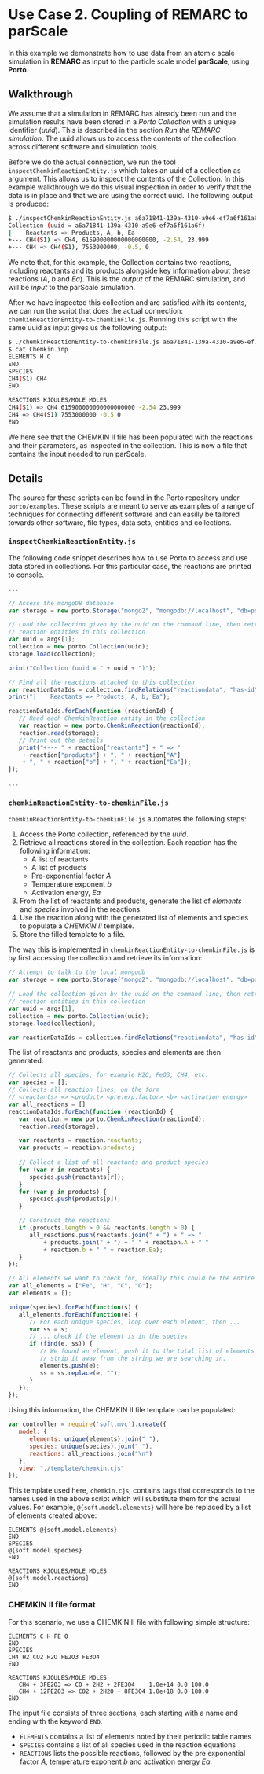 
# Use Case 2. Coupling of REMARC to parScale

In this example we demonstrate how to use data from an atomic scale simulation in **REMARC** as input to the particle scale model **parScale**, using **Porto**.

## Walkthrough

We assume that a simulation in REMARC has already been run and the simulation results have been stored in a *Porto Collection* with a unique identifier (*uuid*). This is described in the section _Run the REMARC simulation_. The uuid allows us to access the contents of the collection across different software and simulation tools.

Before we do the actual connection, we run the tool `inspectChemkinReactionEntity.js` which takes an uuid of a collection as argument. This allows us to inspect the contents of the Collection. In this example walkthrough we do this visual inspection in order to verify that the data is in place and that we are using the correct uuid. The following output is produced:

```bash
$ ./inspectChemkinReactionEntity.js a6a71841-139a-4310-a9e6-ef7a6f161a6f
Collection (uuid = a6a71841-139a-4310-a9e6-ef7a6f161a6f)
|    Reactants => Products, A, b, Ea
+--- CH4(S1) => CH4, 615900000000000000000, -2.54, 23.999
+--- CH4 => CH4(S1), 7553000000, -0.5, 0
```

We note that, for this example, the Collection contains two reactions, including reactants and its products alongside key information about these reactions (_A_, _b_ and _Ea_). This is the _output_ of the REMARC simulation, and will be _input_ to the parScale simulation.

After we have inspected this collection and are satisfied with its contents, we can run the script that does the actual connection: `chemkinReactionEntity-to-chemkinFile.js`. Running this script with the same uuid as input gives us the following output:

```bash
$ ./chemkinReactionEntity-to-chemkinFile.js a6a71841-139a-4310-a9e6-ef7a6f161a6f > Chemkin.inp
$ cat Chemkin.inp
ELEMENTS H C 
END
SPECIES
CH4(S1) CH4
END

REACTIONS KJOULES/MOLE MOLES
CH4(S1) => CH4 615900000000000000000 -2.54 23.999
CH4 => CH4(S1) 7553000000 -0.5 0
END 
```

We here see that the CHEMKIN II file has been populated with the reactions and their parameters, as inspected in the collection. This is now a file that contains the input needed to run parScale.

## Details

The source for these scripts can be found in the Porto repository under `porto/examples`. These scripts are meant to serve as examples of a range of techniques for connecting different software and can easilly be tailored towards other software, file types, data sets, entities and collections.

### `inspectChemkinReactionEntity.js`

The following code snippet describes how to use Porto to access and use data stored in collections. For this particular case, the reactions are printed to console.

```js
...

// Access the mongoDB database
var storage = new porto.Storage("mongo2", "mongodb://localhost", "db=porto;coll=demo");

// Load the collection given by the uuid on the command line, then retrieve all
// reaction entities in this collection
var uuid = args[1];
collection = new porto.Collection(uuid);
storage.load(collection);

print("Collection (uuid = " + uuid + ")"); 

// Find all the reactions attached to this collection
var reactionDataIds = collection.findRelations("reactiondata", "has-id");
print("|    Reactants => Products, A, b, Ea");

reactionDataIds.forEach(function (reactionId) {
   // Read each ChemkinReaction entity in the collection
   var reaction = new porto.ChemkinReaction(reactionId);
   reaction.read(storage);
   // Print out the details
   print("+--- " + reaction["reactants"] + " => " 
	+ reaction["products"] + ", " + reaction["A"] 
	+ ", " + reaction["b"] + ", " + reaction["Ea"]);
});

...
```


### `chemkinReactionEntity-to-chemkinFile.js`

`chemkinReactionEntity-to-chemkinFile.js` automates the following steps:

1. Access the Porto collection, referenced by the *uuid*.
2. Retrieve all reactions stored in the collection. Each reaction has the following information:
   * A list of reactants
   * A list of products
   * Pre-exponential factor _A_
   * Temperature exponent _b_
   * Activation energy, _Ea_
3. From the list of reactants and products, generate the list of _elements_ and _species_ involved in the reactions.
4. Use the reaction along with the generated list of elements and species to populate a *CHEMKIN II* template. 
5. Store the filled template to a file.

The way this is implemented in `chemkinReactionEntity-to-chemkinFile.js` is by first accessing the collection and retrieve its information:

```js
// Attempt to talk to the local mongodb
var storage = new porto.Storage("mongo2", "mongodb://localhost", "db=porto;coll=demo");

// Load the collection given by the uuid on the command line, then retrieve all
// reaction entities in this collection
var uuid = args[1];
collection = new porto.Collection(uuid);
storage.load(collection);

var reactionDataIds = collection.findRelations("reactiondata", "has-id");
```

The list of reactants and products, species and elements are then generated:

```js
// Collects all species, for example H2O, FeO3, CH4, etc.
var species = [];
// Collects all reaction lines, on the form 
// <reactants> => <product> <pre.exp.factor> <b> <activation energy>
var all_reactions = []
reactionDataIds.forEach(function (reactionId) {
   var reaction = new porto.ChemkinReaction(reactionId);
   reaction.read(storage);

   var reactants = reaction.reactants;
   var products = reaction.products;
      
   // Collect a list of all reactants and product species
   for (var r in reactants) {
      species.push(reactants[r]);
   }
   for (var p in products) {
      species.push(products[p]);
   }

   // Construct the reactions
   if (products.length > 0 && reactants.length > 0) {
      all_reactions.push(reactants.join(" + ") + " => " 
		  + products.join(" + ") + " " + reaction.A + " " 
		  + reaction.b + " " + reaction.Ea);
   }
});

// All elements we want to check for, ideally this could be the entire periodic table
var all_elements = ["Fe", "H", "C", "O"];
var elements = [];

unique(species).forEach(function(s) {
   all_elements.forEach(function(e) {
      // For each unique species, loop over each element, then ...
      var ss = s;
      // ... check if the element is in the species.
      if (find(e, ss)) {
         // We found an element, push it to the total list of elements and
         // strip it away from the string we are searching in.
         elements.push(e);
         ss = ss.replace(e, "");
      }
   });
});
```

Using this information, the CHEMKIN II file template can be populated:

```js
var controller = require('soft.mvc').create({
   model: {
      elements: unique(elements).join(" "),
      species: unique(species).join(" "),
      reactions: all_reactions.join("\n")
   },
   view: "./template/chemkin.cjs"
});
```

This template used here, `chemkin.cjs`, contains tags that corresponds to the names used in the above script which will substitute them for the actual values. For example, `@{soft.model.elements}` will here be replaced by a list of elements created above:

```
ELEMENTS @{soft.model.elements}
END
SPECIES
@{soft.model.species}
END

REACTIONS KJOULES/MOLE MOLES
@{soft.model.reactions}
END
```

### CHEMKIN II file format

For this scenario, we use a CHEMKIN II file with following simple structure:

```
ELEMENTS C H FE O 
END
SPECIES
CH4 H2 CO2 H2O FE2O3 FE3O4
END 

REACTIONS KJOULES/MOLE MOLES
   CH4 + 3FE2O3 => CO + 2H2 + 2FE3O4    1.0e+14 0.0 100.0 
   CH4 + 12FE2O3 => CO2 + 2H2O + 8FE3O4 1.0e+18 0.0 180.0
END 
```

The input file consists of three sections, each starting with a name and ending with the keyword `END`.

* `ELEMENTS` contains a list of elements noted by their periodic table names
* `SPECIES` contains a list of all species used in the reaction equations
* `REACTIONS` lists the possible reactions, followed by the pre exponential factor _A_, temperature exponent _b_ and activation energy _Ea_.

